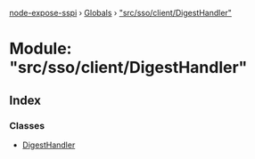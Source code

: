 [node-expose-sspi](../README.md) › [Globals](../globals.md) › ["src/sso/client/DigestHandler"](_src_sso_client_digesthandler_.md)

# Module: "src/sso/client/DigestHandler"

## Index

### Classes

* [DigestHandler](../classes/_src_sso_client_digesthandler_.digesthandler.md)
